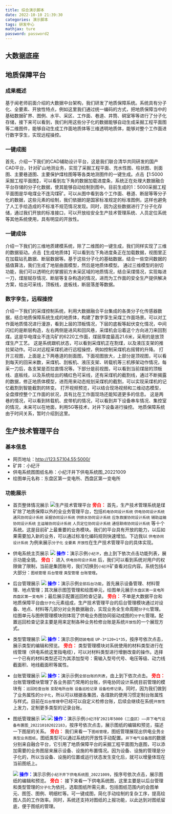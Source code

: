 ```yaml
---
title: 综合演示脚本
date: 2022-10-10 21:39:30
categories: 演示脚本
tags: 研发中心
mathjax: ture
password: password2
---
```

## 大数据底座

## 地质保障平台
### 成果概述
基于闻老师前面介绍的大数据中台架构，我们研发了地质保障系统。系统具有分子化、全要素、开放性特点，例如这里我们通过统一编码的方式，把地质保障当中的基础数据矿界、图例、水平、采区、工作面、巷道、井筒、硐室等等进行了分子化存储，接下来可以看到，我们利用这些分子化的数据能够自动生成采掘工程平面图等二维图件，能够自动生成工作面地质体等三维透明地质体，能够对整个工作面进行数字孪生，实现远程操控。
### 一键成图
首先，介绍一下我们的CAD辅助设计平台，这是我们联合清华共同研发的国产CAD平台，针对矿山地测业务，实现了采掘工程平面、充水性图、柱状图、剖面图、主要巷道图、主要保护煤柱图等等各类地测图件的一键生成。点击【1:5000采掘工程平面图】，可以看到左下角的数据加载进度条，系统正在处理大数据融合平台存储的分子化数据，使其能够自动绘制到图中。目前生成的1：5000采掘工程平面图是华电煤业不连沟煤矿。可以从图中看到各个工作面、巷道、断层等等分子化的数据，这些元素的绘制，我们依据的是国家标准规定的标准图例，这样也避免了人工手绘造成的不标准不规范情况发现。同时，因为这些数据进行了分子化存储，通过我们开放的标准接口，可以开放给安全生产技术管理系统、人员定位系统等其他系统使用，具有明显的开放性。
### 一键成体
介绍一下我们的三维地质建模系统，除了二维图的一键生成，我们同样实现了三维的数据驱动。点击【生成地质体】可以看到左下角进度条正在加载数据，视图里正在加载钻孔数据、断层数据等。基于这些分子化的基础数据，结合一些空间数据的插值算法，我们生成了地层曲面模型，然后是地质体模型。
通过三维模型的剖切功能，我们可以透明化的掌握前方未采区域的地质情况，结合采煤情况，实现每进一刀，煤层赋存情况、断层等复杂构造的情况，进而为工作面的安全生产提供解决方案，给出可采线，顶板线，底板线，断层落差等数据。
### 数字孪生，远程操控
介绍一下我们的采煤控制系统，利用大数据融合平台集成的各类分子化传感器数据，结合地质保障系统生成的地质体，构建了数字孪生采煤工作面场景。可以对工作面地质情况进行漫游，看到上层的顶板情况，下层的底板等起伏变化情况，中间闪红的是断层构造，左右两侧是进风和回风巷，采煤机会沿着这个方向进刀来回割煤。这是华电煤业不连沟矿的6220工作面，煤层厚度最高21.6米，采用的是放顶煤生产工艺。
这是系统跟机状态，可以看到采煤机正在割煤，以及液压支架的推拉架动作。可以对远程采煤机进行远程操控，例如控制采煤机右摇臂的升降。
打开三视图，上面是上下两巷道的剖面图，下面视图放大，上部分是顶视图，可以看到每天的回采米数，采煤机、刮板机、液压支架、转载机等三机移架动作情况，每采一刀后，各支架是否拉直情况等。下部分是前视图，可以看到当前煤层的顶板线、底板线，以及系统给出的橘红色可采线，还有采煤机的截割线，通过不断揭露的数据，修正地质体模型，进而用来动态规划采煤机的截割，可以实现采煤机的记忆截割到智能截割的转变。
打开视频预览，可以结合现场视频和三维动态模型，全盘撑控整个工作面的状况，具有比在工作面现场还能知道更多的信息。
这是两巷的情况，可以看到转载机、皮带机的情况，可以看到井下设备串车情况、集控室的情况，未来可以在地面，利用5G等技术，对井下设备进行操控。
地质保障系统由于时间关系，暂时介绍到这里。

## 生产技术管理平台
### 基本信息
* 网页地址：http://123.57.104.55:5000/
* 矿井：小纪汗
* 供电系统图图纸名称：小纪汗井下供电系统图_20221009
* 绘图单元名称：东盘区第一变电所、西盘区第一变电所

### 功能展示
* 首页整体情况展示
![生产技术管理平台](%E7%94%9F%E4%BA%A7%E7%AE%A1%E7%90%86.png)
<font color="red"> **旁白：**</font> 首先，生产技术管理系统是煤矿除了地质保障以外的全业务管理平台，包括`机电协同设计系统` `供电协同设计系统`  `通风协同设计系统` `采掘协同设计系统` `供排水协同设计系统` `应急救援协同设计系统` `辅助运输协同设计系统` `主运输协同设计系统` `人员定位协同设计系统` `通信联络协同设计系统` 等十个系统。这是目前矿上最重要的业务模块。我们的平台具有开放的能力，以后如果需要加入新的业务，可以通过标准化编码规则快速增加。下边我以 `供电协同设计系统` 为例来展示`分子化` `全要素` `开放性`在生产技术管理平台的具体实现。

* 供电系统主页展示
![](16653981899873.jpg)
 <font color="blue"> **操作：**</font>演示示例`小纪汗`，由上到下依次点击功能列表，展示功能全貌。
  <font color="red"> **旁白：**</font> 进入 `供电协同设计系统` 后，我们可以看到系统对用户的权限做了限制，当前是集团账号，我们切换到`小纪汗`矿查看对应内容。系统包括4大部分：`图纸管理` `后台管理` `类型管理` `台账管理`。
  
*   后台管理展示
![](16654044952464.jpg)
 <font color="blue"> **操作：**</font>演示示例`全部后台功能`，首先展示设备管理、材料管理、地点管理；其次展示图签管理和绘图单元，绘图单元展示`东盘区第一变电所`  `西盘区第一变电所`；最后展示配置巡回检查记录。
 <font color="red"> **旁白：**</font> 不单是大数据平台和地质保障平台由`分子化`元素组成，生产技术管理平台的后台管理模块通过对设备、地点、材料等几部分对业务数据融合，实现业务全生命周期`分子化`管理。绘图单元与图例管理模块则体现了供电业务图协同驱动成图的`分子化`管理。配置巡回检查记录主要是用来定制各种业务检修台账是系统`开放性`的一个展现方式。

* 类型管理展示
![](16654078810850.jpg)
 <font color="blue"> **操作：**</font>演示示例`铠装电缆` `UP-3*120+1*35`，按序号依次点击，展示类型的编辑和预览。
<font color="red"> **旁白：**</font> 类型管理模块对系统使用的材料类型进行在线管理（供电系统这里指电缆），可以对材料类型进行增删改查的操作。选择一个已有的材料类型还可为其添加型号：需输入型号代号、电压等级、动力线截面积、地线截面积等属性。

* 台账管理展示
 ![](16654097700052.jpg)
 <font color="blue"> **操作：**</font>演示示例`全部台账的列表`，由上到下依次点击。
 <font color="red"> **旁白：**</font> 台账管理模块管理了各业务部门常用的台账，供电协同设计系统目前管理的模块有：`巡回检查台账` `变配电所台账` `设备巡检记录` `设备检修记录`。同时，因为我们做到了业务属性的`分子化`，所以可以根据各集团，各煤款的使用习惯定制台账属性与样式。目前在`后台管理`中已经可以自定义检修台账，后续会继续在系统`开放性`上发力，定制更多类型的记录台账。
  
*   图纸管理展示
    ![](16653984830105.jpg)
    ![](16653989414434.jpg)
    <font color="blue"> **操作：**</font>演示示例`小纪汗矿2021年5000（二盘区）——井下电气设备布置图_202210102022183`，按序号依次点击，展示图纸的编辑和预览，描述一下图层的关系。
    <font color="red"> **旁白：**</font> 我们来看一下`图纸管理`，图纸管理展现出供电业务`全类型业务图纸`，图纸类型可以通过系统的开放性手动配置。`井下电气设备图`的数据分别来自融合平台，它引用了地质保障平台的采掘工程平面图为底图，可以添加需要的业务图层来展示设备、设施的布置情况。因为设备、设施的管理是分子化的，所以当设备、设施的位置或运行状态发生变化后，就可以增量体现在当前图纸上。
    
    ![](16654042081995.jpg)
    <font color="blue"> **操作：**</font>演示示例`小纪汗井下供电系统图_20221009`，按序号依次点击，展示图纸的编辑和预览。
    <font color="red"> **旁白：**</font> 接下来看一下供电系统图，这里主要是以后台管理和类型管理的`分子化`为依托，选取图纸所需元素，包括图纸范围内的会图单元、图签、图例、明细栏等。可一键成图，简化手动绘制的复杂工序，提高绘图人员的工作效率。同时，系统还支持对图纸的上报功能，以此达到对图纸留底，便于图纸的管理。





